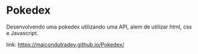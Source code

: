 # Pokedex
Desenvolvendo uma pokedex utilizando uma API, alem de utilizar html, css e Javascript.

link: https://maicondutradev.github.io/Pokedex/
